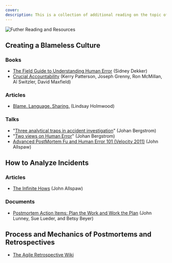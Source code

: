 ```yaml
---
cover:
description: This is a collection of additional reading on the topic of incident response that we've found useful.
---
```

![Futher Reading and Resources](../assets/img/headers/Postmortems-Resources.png)

## Creating a Blameless Culture
### Books
* [The Field Guide to Understanding Human Error](https://www.amazon.com/Field-Guide-Understanding-Human-Error/dp/0754648265) (Sidney Dekker)
* [Crucial Accountability](https://www.amazon.com/Crucial-Accountability-Resolving-Expectations-Commitments/dp/0071829318) (Kerry Patterson, Joseph Grenny, Ron McMillan, Al Switzler, David Maxfield)

### Articles
* [Blame. Language. Sharing.](http://fractio.nl/2015/10/30/blame-language-sharing/) (Lindsay Holmwood)

### Talks
* "[Three analytical traps in accident investigation](https://www.youtube.com/watch?v=TqaFT-0cY7U)" (Johan Bergstrom)
* "[Two views on Human Error](https://www.youtube.com/watch?v=rHeukoWWtQ8)" (Johan Bergstrom)
* [Advanced PostMortem Fu and Human Error 101 (Velocity 2011)](http://www.slideshare.net/jallspaw/advanced-postmortem-fu-and-human-error-101-velocity-2011) (John Allspaw)

## How to Analyze Incidents
### Articles
* [The Infinite Hows](https://www.oreilly.com/ideas/the-infinite-hows) (John Allspaw)

### Documents
* [Postmortem Action Items: Plan the Work and Work the Plan](https://www.usenix.org/system/files/login/articles/login_spring17_09_lunney.pdf) (John Lunney, Sue Lueder, and Betsy Beyer)

## Process and Mechanics of Postmortems and Retrospectives
* [The Agile Retrospective Wiki](http://retrospectivewiki.org/index.php?title=Agile_Retrospective_Resource_Wiki)
